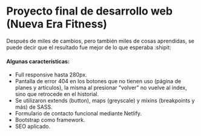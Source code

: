 # Proyecto final de desarrollo web (Nueva Era Fitness) 


Después de miles de cambios, pero también miles de cosas aprendidas, se puede decir que el resultado fue mejor de lo que esperaba :shipit:


#### Algunas características:


* Full responsive hasta 280px.
* Pantalla de error 404 en los botones que no tienen uso (página de planes y artículos), la misma al presionar "volver" no vuelve al index, sino que retrocede en el historial.
* Se utilizaron extends (button), maps (greyscale) y mixins (breakpoints y más) de SASS.
* Formulario de contacto funcional mediante Netlify.
* Bootstrap como framework.
* SEO aplicado.
